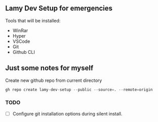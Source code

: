 ## Lamy Dev Setup for emergencies

Tools that will be installed:
- WinRar
- Hyper
- VSCode
- Git
- Github CLI

## Just some notes for myself

Create new github repo from current directory
```s
gh repo create lamy-dev-setup --public --source=. --remote=origin
```

### TODO
- [ ] Configure git installation options during silent install.
